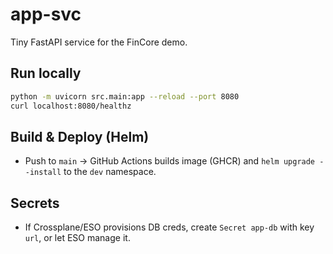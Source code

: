 # app-svc
Tiny FastAPI service for the FinCore demo.

## Run locally
```bash
python -m uvicorn src.main:app --reload --port 8080
curl localhost:8080/healthz
```

## Build & Deploy (Helm)
- Push to `main` → GitHub Actions builds image (GHCR) and `helm upgrade --install` to the `dev` namespace.

## Secrets
- If Crossplane/ESO provisions DB creds, create `Secret app-db` with key `url`, or let ESO manage it.
